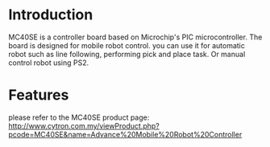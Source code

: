 # Introduction #

MC40SE is a controller board based on Microchip's PIC microcontroller. The board is designed for mobile robot control. you can use it for automatic robot such as line following, performing pick and place task. Or manual control robot using PS2.

# Features #
please refer to the MC40SE product page: http://www.cytron.com.my/viewProduct.php?pcode=MC40SE&name=Advance%20Mobile%20Robot%20Controller